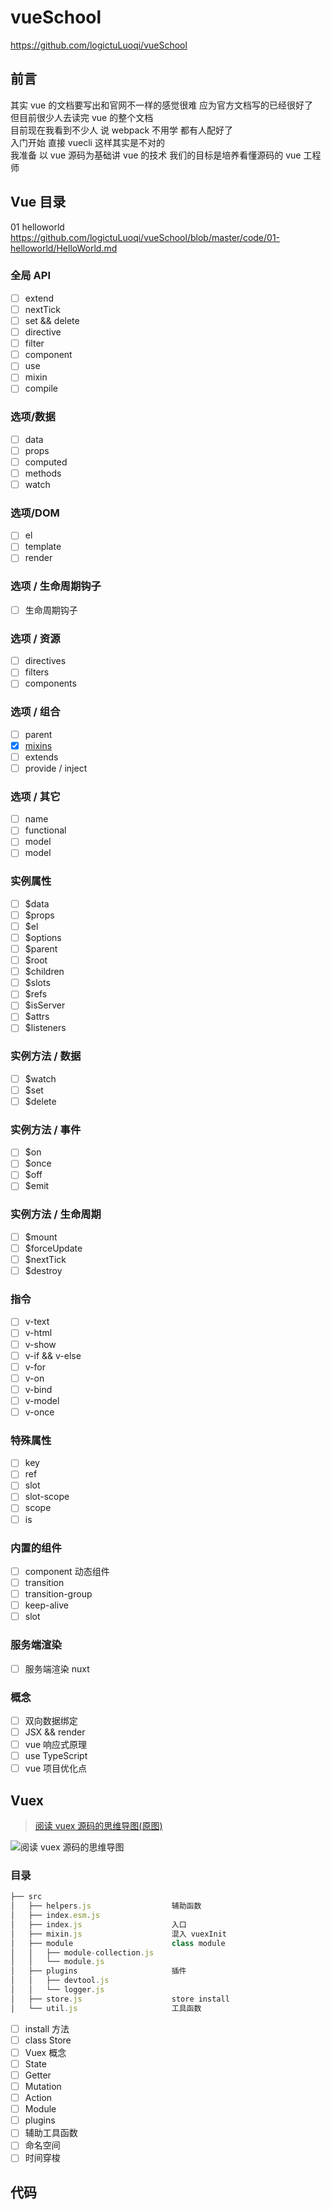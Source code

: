# vueSchool

https://github.com/logictuLuoqi/vueSchool

## 前言

其实 vue 的文档要写出和官网不一样的感觉很难 应为官方文档写的已经很好了  
但目前很少人去读完 vue 的整个文档  
目前现在我看到不少人 说 webpack 不用学 都有人配好了  
入门开始 直接 vuecli 这样其实是不对的  
我准备 以 vue 源码为基础讲 vue 的技术
我们的目标是培养看懂源码的 vue 工程师

## Vue 目录

01 helloworld  
https://github.com/logictuLuoqi/vueSchool/blob/master/code/01-helloworld/HelloWorld.md

### 全局 API

- [ ] extend
- [ ] nextTick
- [ ] set && delete
- [ ] directive
- [ ] filter
- [ ] component
- [ ] use
- [ ] mixin
- [ ] compile

### 选项/数据

- [ ] data
- [ ] props
- [ ] computed
- [ ] methods
- [ ] watch

### 选项/DOM

- [ ] el
- [ ] template
- [ ] render

### 选项 / 生命周期钩子

- [ ] 生命周期钩子

### 选项 / 资源

- [ ] directives
- [ ] filters
- [ ] components

### 选项 / 组合

- [ ] parent
- [x] [mixins](./docs/vue-mixins.md)
- [ ] extends
- [ ] provide / inject

### 选项 / 其它

- [ ] name
- [ ] functional
- [ ] model
- [ ] model

### 实例属性

- [ ] \$data
- [ ] \$props
- [ ] \$el
- [ ] \$options
- [ ] \$parent
- [ ] \$root
- [ ] \$children
- [ ] \$slots
- [ ] \$refs
- [ ] \$isServer
- [ ] \$attrs
- [ ] \$listeners

### 实例方法 / 数据

- [ ] \$watch
- [ ] \$set
- [ ] \$delete

### 实例方法 / 事件

- [ ] \$on
- [ ] \$once
- [ ] \$off
- [ ] \$emit

### 实例方法 / 生命周期

- [ ] \$mount
- [ ] \$forceUpdate
- [ ] \$nextTick
- [ ] \$destroy

### 指令

- [ ] v-text
- [ ] v-html
- [ ] v-show
- [ ] v-if && v-else
- [ ] v-for
- [ ] v-on
- [ ] v-bind
- [ ] v-model
- [ ] v-once

### 特殊属性

- [ ] key
- [ ] ref
- [ ] slot
- [ ] slot-scope
- [ ] scope
- [ ] is

### 内置的组件

- [ ] component 动态组件
- [ ] transition
- [ ] transition-group
- [ ] keep-alive
- [ ] slot

### 服务端渲染

- [ ] 服务端渲染 nuxt

### 概念

- [ ] 双向数据绑定
- [ ] JSX && render
- [ ] vue 响应式原理
- [ ] use TypeScript
- [ ] vue 项目优化点

## Vuex

> [阅读 vuex 源码的思维导图(原图)](http://pdl69gzvn.bkt.clouddn.com/vuex.png)

![阅读 vuex 源码的思维导图](http://pdl69gzvn.bkt.clouddn.com/vuex.png)

### 目录

```js
├── src
│   ├── helpers.js                  辅助函数
│   ├── index.esm.js
│   ├── index.js                    入口
│   ├── mixin.js                    混入 vuexInit
│   ├── module                      class module
│   │   ├── module-collection.js
│   │   └── module.js
│   ├── plugins                     插件
│   │   ├── devtool.js
│   │   └── logger.js
│   ├── store.js                    store install
│   └── util.js                     工具函数
```

- [ ] install 方法
- [ ] class Store
- [ ] Vuex 概念
- [ ] State
- [ ] Getter
- [ ] Mutation
- [ ] Action
- [ ] Module
- [ ] plugins
- [ ] 辅助工具函数
- [ ] 命名空间
- [ ] 时间穿梭

## 代码
